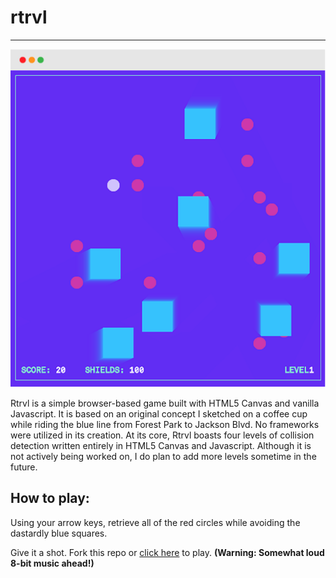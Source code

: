 # rtrvl
___

![rtrvl](./screenshot.png)

Rtrvl is a simple browser-based game built with HTML5 Canvas and vanilla Javascript. It is based on an original concept I sketched on a coffee cup while riding the blue line from Forest Park to Jackson Blvd. No frameworks were utilized in its creation. At its core, Rtrvl boasts four levels of collision detection written entirely in HTML5 Canvas and Javascript. Although it is not actively being worked on, I do plan to add more levels sometime in the future.

## How to play:

Using your arrow keys, retrieve all of the red circles while avoiding the dastardly blue squares.

Give it a shot. Fork this repo or [click here](http://rozon.org/rtrvl) to play.
**(Warning: Somewhat loud 8-bit music ahead!)**
